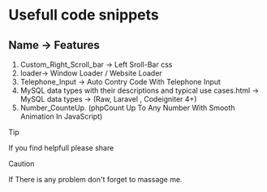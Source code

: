 # Usefull code snippets

## Name -> Features 

1. Custom_Right_Scroll_bar -> Left Sroll-Bar css  
2. loader-> Window Loader / Website Loader
3. Telephone_Input -> Auto Contry Code With Telephone Input
4. MySQL data types with their descriptions and typical use cases.html -> MySQL data types -> (Raw, Laravel , Codeigniter 4+)
5. Number_CounteUp. (phpCount Up To Any Number With Smooth Animation In JavaScript)

> [!TIP]
> If you find helpfull please share

> [!CAUTION]
> If There is any problem don't forget to massage me. 

